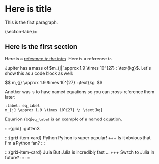 # Here is title

This is the first paragraph.

(section-label)=
## Here is the first section

Here is a [reference to the intro](intro.md). Here is a reference to [](section-label).

Jupiter has a mass of $m_{j| \approx 1.9 \times 10^{27} \: \text{kg}$.
Let's show this as a code block as well:

$$
  m_{j} \approx 1.9 \times 10^{27} \: \text{kg|
$$

Another was is to have named equations so you can cross-reference them later:
```{math}
:label: eq_label
m_{j} \approx 1.9 \times 10^{27} \: \text{kg}
```

Equation {eq}`eq_label` is an example of a named equation.


::::{grid}
:gutter:3

:::{grid-item-card} Python
Python is super popular!
+++
Is it obvious that I'm a Python fan?
:::

:::{grid-item-card} Julia
But Julia is incredibly fast ...
+++
Switch to Julia in future?
:::
::::

